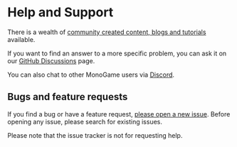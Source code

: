 # Help and Support

There is a wealth of [community created content, blogs and tutorials](tutorials.md) available.

If you want to find an answer to a more specific problem, you can ask it on our [GitHub Discussions](https://github.com/MonoGame/MonoGame/discussions) page.

You can also chat to other MonoGame users via [Discord](https://discord.com/invite/monogame).

## Bugs and feature requests

If you find a bug or have a feature request, [please open a new issue](https://github.com/mono/monogame/issues). Before opening any issue, please search for existing issues.

Please note that the issue tracker is not for requesting help.
